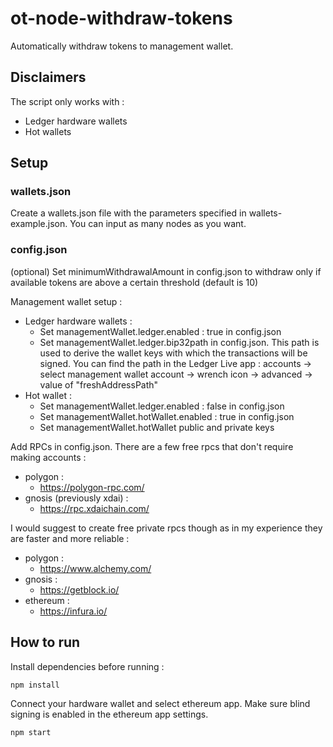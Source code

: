 # ot-node-withdraw-tokens

Automatically withdraw tokens to management wallet.

## Disclaimers

The script only works with :
- Ledger hardware wallets
- Hot wallets

## Setup

### wallets.json

Create a wallets.json file with the parameters specified in wallets-example.json. You can input as many nodes as you want.

### config.json

(optional) Set minimumWithdrawalAmount in config.json to withdraw only if available tokens are above a certain threshold (default is 10)

Management wallet setup :
- Ledger hardware wallets :
  - Set managementWallet.ledger.enabled : true in config.json
  - Set managementWallet.ledger.bip32path in config.json. This path is used to derive the wallet keys with which the transactions will be signed. You can find the path in the Ledger Live app : accounts -> select management wallet account -> wrench icon -> advanced -> value of "freshAddressPath"
- Hot wallet :
  - Set managementWallet.ledger.enabled : false in config.json
  - Set managementWallet.hotWallet.enabled : true in config.json
  - Set managementWallet.hotWallet public and private keys

Add RPCs in config.json. There are a few free rpcs that don't require making accounts :

- polygon :
  - https://polygon-rpc.com/
- gnosis (previously xdai) :
  - https://rpc.xdaichain.com/ 

I would suggest to create free private rpcs though as in my experience they are faster and more reliable :

- polygon :
  - https://www.alchemy.com/
- gnosis :
  - https://getblock.io/
- ethereum :
  - https://infura.io/


## How to run

Install dependencies before running :

```sh
npm install
```

Connect your hardware wallet and select ethereum app. Make sure blind signing is enabled in the ethereum app settings.

```sh
npm start
```
